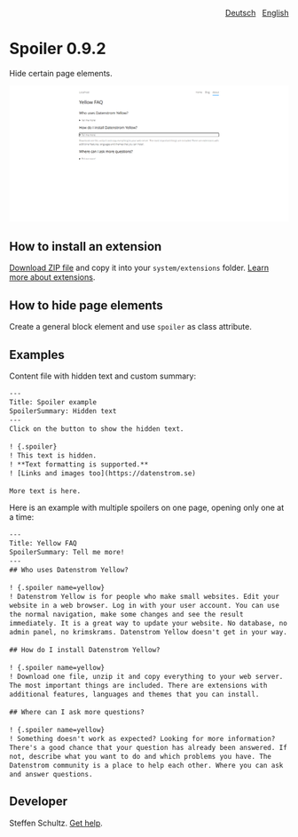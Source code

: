 <p align="right"><a href="README-de.md">Deutsch</a> &nbsp; <a href="README.md">English</a></p>

# Spoiler 0.9.2

Hide certain page elements.

<p align="center"><img src="SCREENSHOT.png" alt="Screenshot"></p>

## How to install an extension

[Download ZIP file](https://github.com/schulle4u/yellow-spoiler/archive/refs/heads/main.zip) and copy it into your `system/extensions` folder. [Learn more about extensions](https://github.com/annaesvensson/yellow-update).

## How to hide page elements

Create a general block element and use `spoiler` as class attribute. 

## Examples

Content file with hidden text and custom summary:

~~~
---
Title: Spoiler example
SpoilerSummary: Hidden text
---
Click on the button to show the hidden text. 

! {.spoiler}
! This text is hidden.  
! **Text formatting is supported.**
! [Links and images too](https://datenstrom.se)

More text is here. 
~~~

Here is an example with multiple spoilers on one page, opening only one at a time: 

~~~
---
Title: Yellow FAQ
SpoilerSummary: Tell me more!
---
## Who uses Datenstrom Yellow?

! {.spoiler name=yellow}
! Datenstrom Yellow is for people who make small websites. Edit your website in a web browser. Log in with your user account. You can use the normal navigation, make some changes and see the result immediately. It is a great way to update your website. No database, no admin panel, no krimskrams. Datenstrom Yellow doesn't get in your way. 

## How do I install Datenstrom Yellow?

! {.spoiler name=yellow}
! Download one file, unzip it and copy everything to your web server. The most important things are included. There are extensions with additional features, languages and themes that you can install. 

## Where can I ask more questions?

! {.spoiler name=yellow}
! Something doesn't work as expected? Looking for more information? There's a good chance that your question has already been answered. If not, describe what you want to do and which problems you have. The Datenstrom community is a place to help each other. Where you can ask and answer questions. 
~~~

## Developer

Steffen Schultz. [Get help](https://datenstrom.se/yellow/help/).
